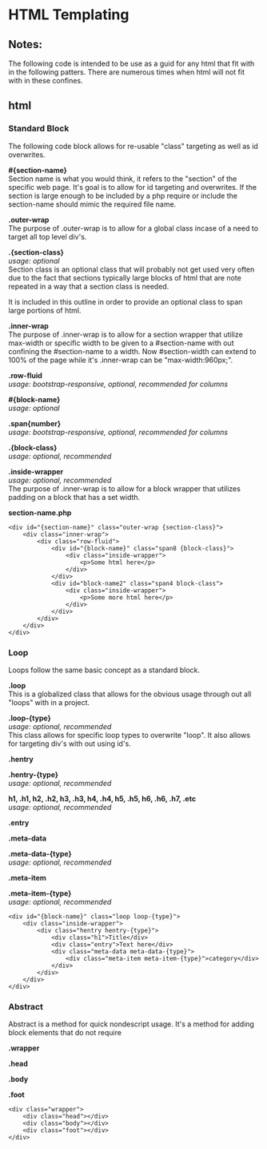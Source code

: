 HTML Templating
====================

Notes:
--------------------
The following code is intended to be use as a guid for any html that fit with in the following patters. There are numerous times when html will not fit with in these confines.

html
--------------------

### Standard Block
The following code block allows for re-usable "class" targeting as well as id overwrites. 

**#{section-name}**  
Section name is what you would think, it refers to the "section" of the specific web page. It's goal is to allow for id targeting and overwrites. If the section is large enough to be included by a php require or include the section-name should mimic the required file name.

**.outer-wrap**  
The purpose of .outer-wrap is to allow for a global class incase of a need to target all top level div's.

**.{section-class}**  
_usage: optional_  
Section class is an optional class that will probably not get used very often due to the fact that sections typically large blocks of html that are note repeated in a way that a section class is needed.

It is included in this outline in order to provide an optional class to span large portions of html.

**.inner-wrap**  
The purpose of .inner-wrap is to allow for a section wrapper that utilize max-width or specific width to be given to a #section-name with out confining the #section-name to a width. Now #section-width can extend to 100% of the page while it's .inner-wrap can be "max-width:960px;".

**.row-fluid**  
_usage: bootstrap-responsive, optional, recommended for columns_  

**#{block-name}**  
_usage: optional_  

**.span{number}**  
_usage: bootstrap-responsive, optional, recommended for columns_  

**.{block-class}**  
_usage: optional, recommended_  

**.inside-wrapper**  
_usage: optional, recommended_  
The purpose of .inner-wrap is to allow for a block wrapper that utilizes padding on a block that has a set width.

**section-name.php**
```
<div id="{section-name}" class="outer-wrap {section-class}">
	<div class="inner-wrap">
		<div class="row-fluid">
			<div id="{block-name}" class="span8 {block-class}">
				<div class="inside-wrapper">
					<p>Some html here</p>
				</div>
			</div>
			<div id="block-name2" class="span4 block-class">
				<div class="inside-wrapper">
					<p>Some more html here</p>
				</div>
			</div>
		</div>
	</div>
</div>
```

### Loop
Loops follow the same basic concept as a standard block.

**.loop**  
This is a globalized class that allows for the obvious usage through out all "loops" with in a project.

**.loop-{type}**  
_usage: optional, recommended_  
This class allows for specific loop types to overwrite "loop". It also allows for targeting div's with out using id's.

**.hentry**  

**.hentry-{type}**  
_usage: optional, recommended_

**h1, .h1, h2, .h2, h3, .h3, h4, .h4, h5, .h5, h6, .h6, .h7, .etc**  
_usage: optional, recommended_

**.entry**  

**.meta-data**  

**.meta-data-{type}**  
_usage: optional, recommended_

**.meta-item**  

**.meta-item-{type}**  
_usage: optional, recommended_

```
<div id="{block-name}" class="loop loop-{type}">
	<div class="inside-wrapper">
		<div class="hentry hentry-{type}">
			<div class="h1">Title</div>
			<div class="entry">Text here</div>
			<div class="meta-data meta-data-{type}">
				<div class="meta-item meta-item-{type}">category</div>
			</div>
		</div>
	</div>
</div>
```

### Abstract
Abstract is a method for quick nondescript usage. It's a method for adding block elements that do not require 

**.wrapper**  

**.head**  

**.body**  

**.foot**  

```
<div class="wrapper">
	<div class="head"></div>
	<div class="body"></div>
	<div class="foot"></div>
</div>
```
